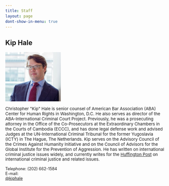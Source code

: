 ```yaml
---
title: Staff
layout: page
dont-show-in-menu: true
---
```

## Kip Hale

<img src="/assets/img/photo-kip-hale_sm.jpg" style="max-width:175px;" />


<p style="font-size:95%;line-height:1.2;">Christopher "Kip" Hale is senior counsel of American Bar Association (ABA) Center for Human Rights in Washington, D.C. He also serves as director of the ABA-International Criminal Court Project. Previously, he was a prosecuting attorney in the Office of the Co-Prosecutors at the Extraordinary Chambers in the Courts of Cambodia (ECCC), and has done legal defense work and advised Judges at the UN-International Criminal Tribunal for the former Yugoslavia (ICTY) in The Hague, The Netherlands. Kip serves on the Advisory Council of the Crimes Against Humanity Initiative and on the Council of Advisors for the Global Institute for the Prevention of Aggression. He has written on international criminal justice issues widely, and currently writes for the <a href="http://www.huffingtonpost.com/kip-hale/">Huffington Post</a> on international criminal justice and related issues.</p>

<p style="font-size:90%;line-height:1.2;">
Telephone: (202) 662-1584<br />
E-mail: <kip.hale@americanbar.org><br />
<a href="http://twitter.com/kiphale">@kiphale</a>
</p>
